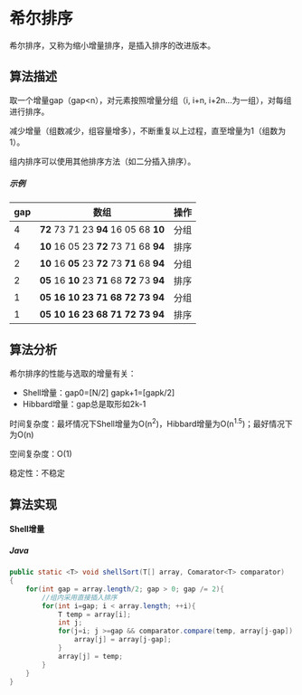 # 希尔排序

希尔排序，又称为缩小增量排序，是插入排序的改进版本。

## 算法描述

取一个增量gap（gap&lt;n），对元素按照增量分组（i, i+n, i+2n...为一组），对每组进行排序。

减少增量（组数减少，组容量增多），不断重复以上过程，直至增量为1（组数为1）。

组内排序可以使用其他排序方法（如二分插入排序）。

##### 示例

<table>
	<thead>
		<tr>
		    <th>gap</th>		
		    <th>数组</th>
		    <th>操作</th>
	    </tr>
	</thead>
	<tbody>
    	<tr><td>4</td><td><strong>72</strong> 73 71 23 <strong>94</strong> 16 05 68 <strong>10</strong></td><td>分组</td></tr>
        <tr><td>4</td><td><strong>10</strong> 16 05 23 <strong>72</strong> 73 71 68 <strong>94</strong></td><td>排序</td></tr>
        <tr><td>2</td><td><strong>10</strong> 16 <strong>05</strong> 23 <strong>72</strong> 73 <strong>71</strong> 68 <strong>94</strong></td><td>分组</td></tr>
        <tr><td>2</td><td><strong>05</strong> 16 <strong>10</strong> 23 <strong>71</strong> 68 <strong>72</strong> 73 <strong>94</strong></td><td>排序</td></tr>
        <tr><td>1</td><td><strong>05 16 10 23 71 68 72 73 94</strong></td><td>分组</td></tr>
        <tr><td>1</td><td><strong>05 10 16 23 68 71 72 73 94</strong></td><td>排序</td></tr>
    </tbody>
</table>

## 算法分析
希尔排序的性能与选取的增量有关：

- Shell增量：gap0=[N/2] gapk+1=[gapk/2]
- Hibbard增量：gap总是取形如2k-1

时间复杂度：最坏情况下Shell增量为O(n<sup>2</sup>)，Hibbard增量为O(n<sup>1.5</sup>)；最好情况下为O(n)

空间复杂度：O(1)

稳定性：不稳定

## 算法实现

#### Shell增量
##### Java
``` Java
public static <T> void shellSort(T[] array, Comarator<T> comparator)
{
	for(int gap = array.length/2; gap > 0; gap /= 2){
		//组内采用直接插入排序
		for(int i=gap; i < array.length; ++i){
			T temp = array[i];
			int j;
			for(j=i; j >=gap && comparator.compare(temp, array[j-gap]) < 0; j-=gap){
				array[j] = array[j-gap];
			}
			array[j] = temp;
		}
	}
}
```